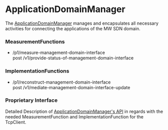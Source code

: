 # ApplicationDomainManager  

The [ApplicationDomainManager](https://github.com/openBackhaul/ApplicationDomainManager) manages and encapsulates all necessary activities for connecting the applications of the MW SDN domain.  


### MeasurementFunctions  

- /p1/measure-management-domain-interface  
  post /v1/provide-status-of-management-domain-interface  


### ImplementationFunctions 

- /p1/reconstruct-management-domain-interface  
  post /v1/mediate-management-domain-interface-update  


### Proprietary Interface  

Detailed Description of [ApplicationDomainManager's API](./adm.yaml) in regards with the needed MeasurementFunction and ImplementationFunction for the TcpClient.  
